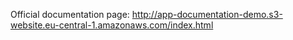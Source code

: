 Official documentation page: http://app-documentation-demo.s3-website.eu-central-1.amazonaws.com/index.html
